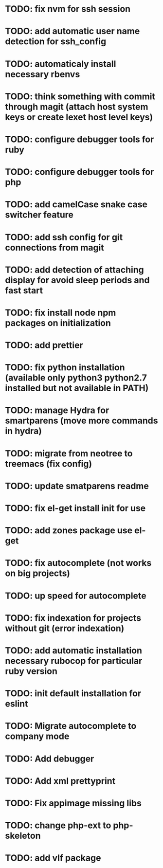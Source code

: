 # TODO: fix nvm for ssh session
# TODO: add automatic user name detection for ssh_config
# TODO: automaticaly install necessary rbenvs
# TODO: think something with commit through magit (attach host system keys or create lexet host level keys)
# TODO: configure debugger tools for ruby
# TODO: configure debugger tools for php
# TODO: add camelCase snake case switcher feature
# TODO: add ssh config for git connections from magit
# TODO: add detection of attaching display for avoid sleep periods and fast start
# TODO: fix install node npm packages on initialization
# TODO: add prettier
# TODO: fix python installation (available only python3 python2.7 installed but not available in PATH)
# TODO: manage Hydra for smartparens (move more commands in hydra)
# TODO: migrate from neotree to treemacs (fix config)
# TODO: update smatparens readme
# TODO: fix el-get install init for use
# TODO: add zones package use el-get
# TODO: fix autocomplete (not works on big projects)
# TODO: up speed for autocomplete
# TODO: fix indexation for projects without git (error indexation)
# TODO: add automatic installation necessary rubocop for particular ruby version
# TODO: init default installation for eslint
# TODO: Migrate autocomplete to company mode
# TODO: Add debugger
# TODO: Add xml prettyprint
# TODO: Fix appimage missing libs
# TODO: change php-ext to php-skeleton
# TODO: add vlf package
